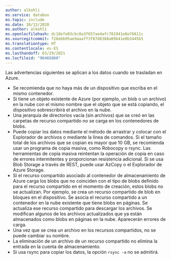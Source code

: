 ```yaml
---
author: alkohli
ms.service: databox
ms.topic: include
ms.date: 10/13/2020
ms.author: alkohli
ms.openlocfilehash: dc18efe03cbc8a3f657ae4afc781941e8e76611c
ms.sourcegitcommit: f28ebb95ae9aaaff3f87d8388a09b41e0b3445b5
ms.translationtype: HT
ms.contentlocale: es-ES
ms.lasthandoff: 03/29/2021
ms.locfileid: "96465860"
---
```

Las advertencias siguientes se aplican a los datos cuando se trasladan en Azure.

- Se recomienda que no haya más de un dispositivo que escriba en el mismo contenedor.
- Si tiene un objeto existente de Azure (por ejemplo, un blob o un archivo) en la nube con el mismo nombre que el objeto que se está copiando, el dispositivo sobrescribirá el archivo en la nube.
- Una jerarquía de directorios vacía (sin archivos) que se creó en las carpetas de recurso compartido no se carga en los contenedores de blobs.
- Puede copiar los datos mediante el método de arrastrar y colocar con el Explorador de archivos o mediante la línea de comandos. Si el tamaño total de los archivos que se copian es mayor que 10 GB, se recomienda usar un programa de copia masiva, como Robocopy o rsync. Las herramientas de copia masiva reintentan la operación de copia en caso de errores intermitentes y proporcionan resistencia adicional. Si se usa Blob Storage a través de REST, puede usar AzCopy o el Explorador de Azure Storage.
- Si el recurso compartido asociado al contenedor de almacenamiento de Azure carga los blobs que no coinciden con el tipo de blobs definido para el recurso compartido en el momento de creación, estos blobs no se actualizan. Por ejemplo, se crea un recurso compartido de blob en bloques en el dispositivo. Se asocia el recurso compartido a un contenedor en la nube existente que tiene blobs en páginas. Se actualiza ese recurso compartido para descargar los archivos. Se modifican algunos de los archivos actualizados que ya están almacenados como blobs en páginas en la nube. Aparecerán errores de carga.
- Una vez que se crea un archivo en los recursos compartidos, no se puede cambiar su nombre.
- La eliminación de un archivo de un recurso compartido no elimina la entrada en la cuenta de almacenamiento.
- Si usa rsync para copiar los datos, la opción `rsync -a` no se admitirá.
